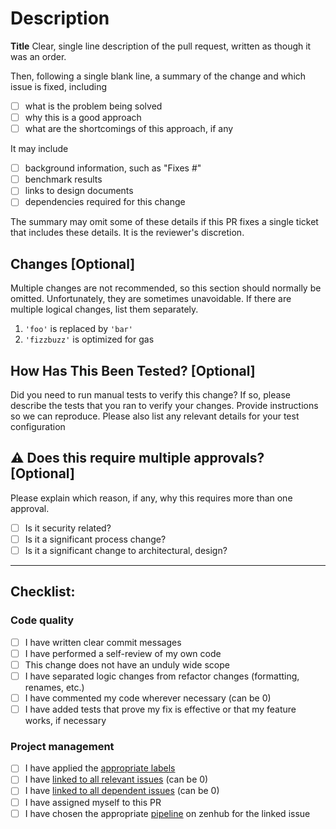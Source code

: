 # Description
**Title** Clear, single line description of the pull request, written as though it was an order.

Then, following a single blank line, a summary of the change and which issue is fixed, including 
- [ ] what is the problem being solved
- [ ] why this is a good approach
- [ ] what are the shortcomings of this approach, if any

It may include
- [ ] background information, such as "Fixes #"
- [ ] benchmark results
- [ ] links to design documents
- [ ] dependencies required for this change

The summary may omit some of these details if this PR fixes a single ticket that includes these details. It is the reviewer's discretion. 

## Changes [Optional] 
Multiple changes are not recommended, so this section should normally be omitted. Unfortunately, they are sometimes unavoidable. If there are multiple logical changes, list them separately.

1. `'foo'` is replaced by `'bar'`
2. `'fizzbuzz'` is optimized for gas

## How Has This Been Tested? [Optional] 

Did you need to run manual tests to verify this change? If so, please describe the tests that you ran to verify your changes. Provide instructions so we can reproduce. Please also list any relevant details for your test configuration

## :warning: Does this require multiple approvals? [Optional]
Please explain which reason, if any, why this requires more than one approval.
- [ ] Is it security related?
- [ ] Is it a significant process change?
- [ ] Is it a significant change to architectural, design?

---
## Checklist:

### Code quality
- [ ] I have written clear commit messages
- [ ] I have performed a self-review of my own code
- [ ] This change does not have an unduly wide scope
- [ ] I have separated logic changes from refactor changes (formatting, renames, etc.)
- [ ] I have commented my code wherever necessary (can be 0)
- [ ] I have added tests that prove my fix is effective or that my feature works, if necessary
### Project management
- [ ] I have applied the [appropriate labels](https://www.notion.so/statechannels/Team-working-agreements-3cbcd6e85a7e481db4fe572ddf50cbd6#f959a79c3b4f41708b8506612a99ec14)
- [ ] I have [linked to all relevant issues](https://help.zenhub.com/support/solutions/articles/43000010350-connecting-pull-requests-to-github-issues) (can be 0)
- [ ] I have [linked to all dependent issues](https://help.zenhub.com/support/solutions/articles/43000010349-create-github-issue-dependencies) (can be 0)
- [ ] I have assigned myself to this PR
- [ ] I have chosen the appropriate [pipeline](https://www.notion.so/statechannels/Team-working-agreements-3cbcd6e85a7e481db4fe572ddf50cbd6#a96b6b02704d46afbcff147cf5a85566) on zenhub for the linked issue

